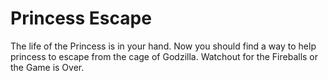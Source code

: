 # Princess Escape
The life of the Princess is in your hand. Now you should find a way to help princess to escape from the cage of Godzilla. Watchout for the Fireballs or the Game is Over.



